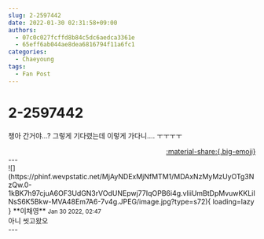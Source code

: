 ```yaml
---
slug: 2-2597442
date: 2022-01-30 02:31:58+09:00
authors:
  - 07c0c027fcffd8b84c5dc6aedca3361e
  - 65eff6ab044ae8dea6816794f11a6fc1
categories:
  - Chaeyoung
tags:
  - Fan Post
---
```


# 2-2597442

<div class="post-container" markdown="1">
<div class="content-container md-sidebar__scrollwrap" markdown="1">

챙아 간거야...? 그렇게 기다렸는데 이렇게 가다니.... ㅜㅜㅜㅜ

</div>
</div>

<div style="text-align: right;" markdown="1">
<a href="https://weverse.io/fromis9/fanpost/2-2597442" style="text-align: right;">:material-share:{.big-emoji}</a>
</div>
---

<div class="comments-container md-sidebar__scrollwrap" markdown="1">
<div class="comment" markdown="1">
<div class='id-container' markdown="1">
![](https://phinf.wevpstatic.net/MjAyNDExMjNfMTM1/MDAxNzMyMzUyOTg3NzQw.0-1kBK7h97cjuA6OF3UdGN3rVOdUNEpwj77IqOPB6i4g.vliiUmBtDpMvuwKKLiINsS6K5Bkw-MVA48Em7A6-7v4g.JPEG/image.jpg?type=s72){ loading=lazy }
**<span class="artist">이채영</span>** <small>Jan 30 2022, 02:47</small><br>
</div>
<div class='comment-body' markdown="1">
아니 씻고왔오
</div>
</div>
</div>
---
